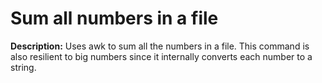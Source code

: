 # Sum all numbers in a file

**Description:** Uses awk to sum all the numbers in a file. This command is also resilient to big numbers since it internally converts each number to a string.

